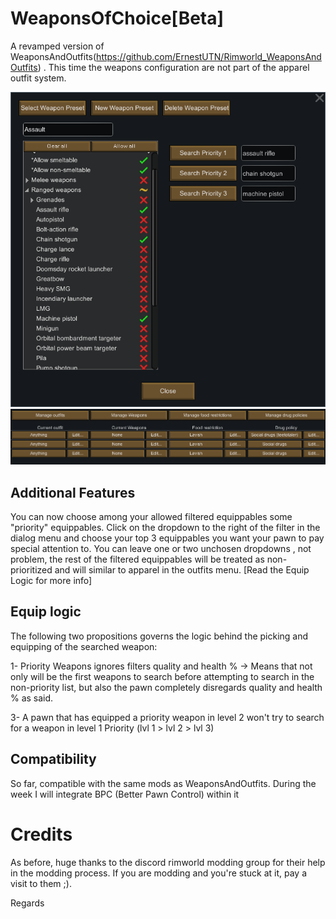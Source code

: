 # WeaponsOfChoice[Beta]
A revamped version of WeaponsAndOutfits(https://github.com/ErnestUTN/Rimworld_WeaponsAndOutfits) . This time the weapons configuration are not part of the apparel outfit system.

![alt text](https://github.com/ErnestUTN/WeaponsOfChoice/blob/Beta/About/Preview_1.png)
![alt text](https://github.com/ErnestUTN/WeaponsOfChoice/blob/Beta/About/Preview_2.png)

## Additional Features

You can now choose among your allowed filtered equippables some "priority" equippables. Click on the dropdown to the right of the filter in the dialog menu and choose your top 3 equippables you want your pawn to pay special attention to. You can leave one or two unchosen dropdowns , not problem, the rest of the filtered equippables will be treated as non-prioritized and will similar to apparel in the outfits menu. [Read the Equip Logic for more info]

## Equip logic
The following two propositions governs the logic behind the picking and equipping of the searched weapon:

1- Priority Weapons ignores filters quality and health % -> Means that not only will be the first weapons to search before attempting to search in the non-priority list, but also the pawn completely disregards quality and health % as said. 

3-  A pawn that has equipped a priority weapon in level 2 won't try to search for a weapon in level 1 Priority (lvl 1 > lvl 2 > lvl 3)

## Compatibility
So far, compatible with the same mods as WeaponsAndOutfits. During the week I will integrate BPC (Better Pawn Control) within it

# Credits

As before, huge thanks to the discord rimworld modding group for their help in the modding process. If you are modding and you're stuck at it, pay a visit to them ;).

Regards
